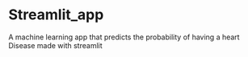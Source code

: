 # Streamlit_app
A machine learning app that predicts the probability of having a heart Disease made with streamlit 
